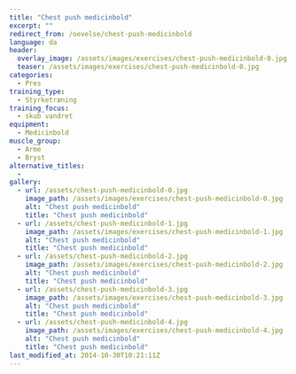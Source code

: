 ```yaml
---
title: "Chest push medicinbold"
excerpt: ""
redirect_from: /oevelse/chest-push-medicinbold
language: da
header:
  overlay_image: /assets/images/exercises/chest-push-medicinbold-0.jpg
  teaser: /assets/images/exercises/chest-push-medicinbold-0.jpg
categories:
  - Pres
training_type: 
  - Styrketræning
training_focus: 
  - skub vandret
equipment:
  - Medicinbold
muscle_group:
  - Arme
  - Bryst
alternative_titles:
  - 
gallery:
  - url: /assets/chest-push-medicinbold-0.jpg
    image_path: /assets/images/exercises/chest-push-medicinbold-0.jpg
    alt: "Chest push medicinbold"
    title: "Chest push medicinbold"
  - url: /assets/chest-push-medicinbold-1.jpg
    image_path: /assets/images/exercises/chest-push-medicinbold-1.jpg
    alt: "Chest push medicinbold"
    title: "Chest push medicinbold"
  - url: /assets/chest-push-medicinbold-2.jpg
    image_path: /assets/images/exercises/chest-push-medicinbold-2.jpg
    alt: "Chest push medicinbold"
    title: "Chest push medicinbold"
  - url: /assets/chest-push-medicinbold-3.jpg
    image_path: /assets/images/exercises/chest-push-medicinbold-3.jpg
    alt: "Chest push medicinbold"
    title: "Chest push medicinbold"
  - url: /assets/chest-push-medicinbold-4.jpg
    image_path: /assets/images/exercises/chest-push-medicinbold-4.jpg
    alt: "Chest push medicinbold"
    title: "Chest push medicinbold"
last_modified_at: 2014-10-30T10:21:11Z
---
```



